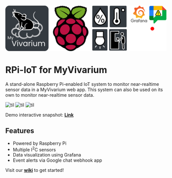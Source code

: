![Logo](https://github.com/myvivarium/RPi-IoT/blob/main/images/IoT_graphical_abstract-mod.webp)

# RPi-IoT for MyVivarium

A stand-alone Raspberry Pi-enabled IoT system to monitor near-realtime sensor data in a MyVivarium web app. This system can also be used on its own to monitor near-realtime sensor data.


![til](./images/IOTsensors1.gif)
![til](./images/IOTsensors2.gif)
![til](./images/IOTsensors3.gif)

Demo interactive snapshot: **[Link](https://snapshots.raintank.io/dashboard/snapshot/BS9oMWCz8rpT2H3xoGVoHyDHSobyJrrW)**

## Features
- Powered by Raspberry Pi
- Multiple I<sup>2</sup>C sensors
- Data visualization using Grafana
- Event alerts via Google chat webhook app

Visit our **[wiki](https://github.com/myvivarium/RPi-IoT/wiki)** to get started!
